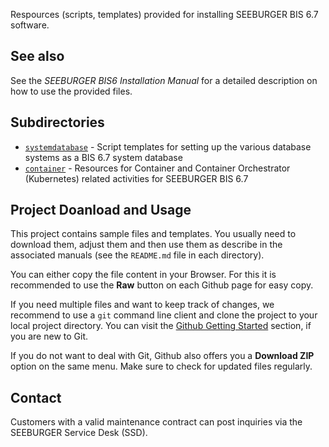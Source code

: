 Respources (scripts, templates) provided for installing SEEBURGER BIS 6.7 software.

## See also

See the *SEEBURGER BIS6 Installation Manual* for a detailed description on how to use the provided files.

## Subdirectories

* [`systemdatabase`](systemdatabase/) - Script templates for setting up the various database systems as a BIS 6.7 system database
* [`container`](container/) - Resources for Container and Container Orchestrator (Kubernetes) related activities for SEEBURGER BIS 6.7

## Project Doanload and Usage

This project contains sample files and templates. You usually need to download them, adjust them and then use them as describe in the associated manuals (see the `README.md` file in each directory).

You can either copy the file content in your Browser. For this it is recommended to use the **Raw** button on each Github page for easy copy.

If you need multiple files and want to keep track of changes, we recommend to use a `git` command line client and clone the project to your local project directory. You can visit the [Github Getting Started](https://docs.github.com/en/get-started/getting-started-with-git/about-remote-repositories) section, if you are new to Git.

If you do not want to deal with Git, Github also offers you a **Download ZIP** option on the same menu. Make sure to check for updated files regularly.

## Contact

Customers with a valid maintenance contract can post inquiries via the SEEBURGER Service Desk (SSD).